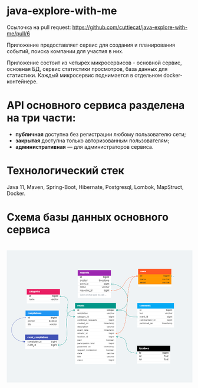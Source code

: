 # java-explore-with-me
Ссылочка на pull request: https://github.com/cuttiecat/java-explore-with-me/pull/6

Приложение предоставляет сервис для cоздания и планирования событий, поиска компании для участия в них.

Приложение состоит из четырех микросервисов - основной сервис, основная БД, сервис статистики просмотров, база данных для статистики. 
Каждый микросервис поднимается в отдельном docker-контейнере.

# API основного сервиса разделена на три части:
- **публичная** доступна без регистрации любому пользователю сети;
- **закрытая** доступна только авторизованным пользователям;
- **административная** — для администраторов сервиса.

# Технологический стек
Java 11, Maven, Spring-Boot, Hibernate, Postgresql, Lombok, MapStruct, Docker.

# Схема базы данных основного сервиса
# ![Data_base_schema](https://github.com/cuttiecat/java-explore-with-me/blob/feature_comments/db.png)
